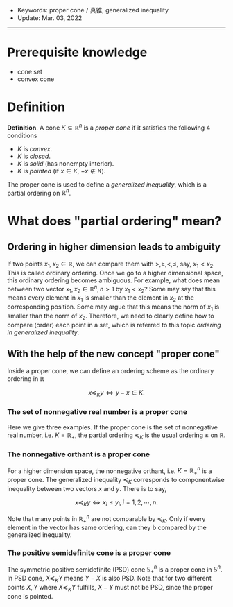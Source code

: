 - Keywords: proper cone / 真锥, generalized inequality
- Update: Mar. 03, 2022

---

# Prerequisite knowledge

- cone set
- convex cone

# Definition

**Definition**. A cone $K\subseteq\mathbb{R}^n$ is a *proper cone* if it satisfies the following 4 conditions

- $K$ is *convex*.
- $K$ is *closed*.
- $K$ is *solid* (has nonempty interior).
- $K$ is *pointed* (if $x\in K$, $-x\notin K$).

The proper cone is used to define a *generalized inequality*, which is a partial ordering on $\mathbb{R}^n$.

# What does "partial ordering" mean?

## Ordering in higher dimension leads to ambiguity

If two points $x_1,x_2\in\mathbb{R}$, we can compare them with $>,\geq,<,\leq$, say, $x_1<x_2$. This is called ordinary ordering. Once we go to a higher dimensional space, this ordinary ordering becomes ambiguous. For example, what does mean between two vector $x_1,x_2\in\mathbb{R}^n,n>1$ by $x_1<x_2$? Some may say that this means every element in $x_1$ is smaller than the element in $x_2$ at the corresponding position. Some may argue that this means the norm of $x_1$ is smaller than the norm of $x_2$. Therefore, we need to clearly define how to compare (order) each point in a set, which is referred to this topic *ordering in generalized inequality*.

## With the help of the new concept "proper cone"

Inside a proper cone, we can define an ordering scheme as the ordinary ordering in $\mathbb{R}$

$$x\preceq_K y\Longleftrightarrow y-x\in K.$$

### The set of nonnegative real number is a proper cone

Here we give three examples. If the proper cone is the set of nonnegative real number, i.e. $K=\mathbb{R}_{+}$, the partial ordering $\preceq_K$ is the usual ordering $\leq$ on $\mathbb{R}$.

### The nonnegative orthant is a proper cone

For a higher dimension space, the nonnegative orthant, i.e. $K=\mathbb{R}^n_{+}$ is a proper cone. The generalized inequality $\preceq_K$ corresponds to componentwise inequality between two vectors $x$ and $y$. There is to say,

$$x\preceq_K y\Longleftrightarrow x_i\leq y_i,i=1,2,\cdots,n.$$

Note that many points in $\mathbb{R}^n_{+}$ are not comparable by $\preceq_K$. Only if every element in the vector has same ordering, can they b compared by the generalized inequality. 

### The positive semidefinite cone is a proper cone

The symmetric positive semidefinite (PSD) cone $\mathbb{S}^n_{+}$ is a proper cone in $\mathbb{S}^{n}$. In PSD cone, $X\preceq_K Y$ means $Y-X$ is also PSD. Note that for two different points $X,Y$ where $X\preceq_K Y$ fulfills, $X-Y$ must not be PSD, since the proper cone is pointed.